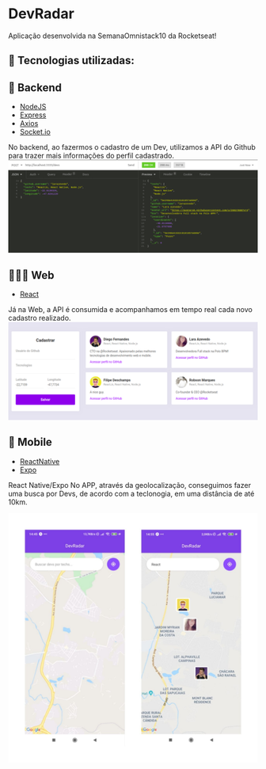 # DevRadar
Aplicação desenvolvida na SemanaOmnistack10 da Rocketseat!
  

## 🚀  Tecnologias utilizadas: 

## 🔧  Backend

- [NodeJS](https://nodejs.org/en/)
- [Express](https://expressjs.com/pt-br/)
- [Axios](https://github.com/axios/axios)
- [Socket.io](https://socket.io/)

No backend, ao fazermos o cadastro de um Dev, utilizamos a API do Github para trazer mais informações do perfil cadastrado.
![Backend](./images/back.png)

## 👩🏻‍💻 Web

- [React](https://pt-br.reactjs.org/)

Já na Web, a API é consumida e acompanhamos em tempo real cada novo cadastro realizado. 
![1](./images/web.png)

## 📱 Mobile

- [ReactNative](https://reactnative.dev/)
- [Expo](https://expo.io/)

 React Native/Expo
No APP, através da geolocalização, conseguimos fazer uma busca por Devs, de acordo com a teclonogia, em uma distância de até 10km.

![Mobile](./images/mobiles.jpg)

